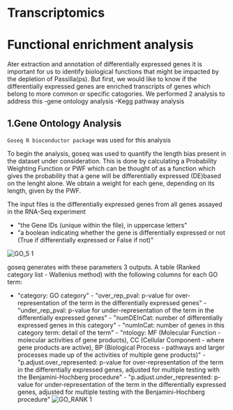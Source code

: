 # Transcriptomics

# Functional enrichment analysis

Ater extraction and annotation of differentially expressed genes it is important for us to identify biological functions that might be impacted by the depletion of Passilla(ps). But first, we would like to know if the differentially expressed genes are enriched transcripts of genes which belong to more common or specific catogories. We performed 2 analysis to address this
-gene ontology analysis
-Kegg pathway analysis

## 1.Gene Ontology Analysis

```Goseq R bioconductor package``` was used for this analysis

To begin the analysis, goseq was used to quantify the length bias present in the dataset under
consideration. This is done by calculating a Probability Weighting Function or PWF which can
be thought of as a function which gives the probability that a gene will be differentially expressed
(DE)based on the lenght alone. We obtain a weight for each gene, depending on its length, given by the PWF.

The input files is the differentially expressed genes from all genes assayed in the RNA-Seq experiment

   - "the Gene IDs (unique within the file), in uppercase letters"
   - "a boolean indicating whether the gene is differentially expressed or not (True if differentially expressed or False if not)"

![GO_5 1](https://user-images.githubusercontent.com/88287437/130139574-3d9e4341-a22d-4b74-8889-e9638bdf78fa.PNG)

goseq generates with these parameters 3 outputs. A table (Ranked category list - Wallenius method) with the following columns for each GO term:

   - "category: GO category"
    - "over_rep_pval: p-value for over-representation of the term in the differentially expressed genes"
    - "under_rep_pval: p-value for under-representation of the term in the differentially expressed genes"
    - "numDEInCat: number of differentially expressed genes in this category"
    - "numInCat: number of genes in this category term: detail of the term"
    - "ntology: MF (Molecular Function - molecular activities of gene products), CC (Cellular Component - where gene products are active), BP (Biological Process - pathways and larger processes made up of the activities of multiple gene products)"
    - "p.adjust.over_represented: p-value for over-representation of the term in the differentially expressed genes, adjusted for multiple testing with the Benjamini-Hochberg procedure"
    - "p.adjust.under_represented: p-value for under-representation of the term in the differentially expressed genes, adjusted for multiple testing with the Benjamini-Hochberg procedure"
![GO_RANK 1](https://user-images.githubusercontent.com/88287437/130142391-1d2631b5-dc3f-48ee-aa7e-3351c208876c.PNG)

